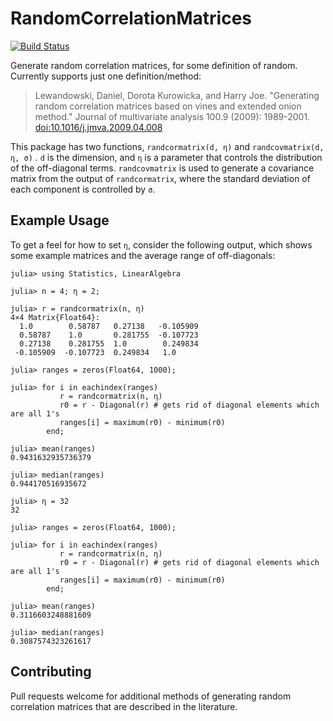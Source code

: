 # RandomCorrelationMatrices

[![Build Status](https://travis-ci.org/IainNZ/RandomCorrelationMatrices.jl.svg?branch=master)](https://travis-ci.org/IainNZ/RandomCorrelationMatrices.jl)

Generate random correlation matrices, for some definition of random. Currently supports just one definition/method:

> Lewandowski, Daniel, Dorota Kurowicka, and Harry Joe. "Generating random correlation matrices based on vines and extended onion method." Journal of multivariate analysis 100.9 (2009): 1989-2001. [doi:10.1016/j.jmva.2009.04.008](http://dx.doi.org/10.1016/j.jmva.2009.04.008)

This package has two functions, `randcormatrix(d, η)` and `randcovmatrix(d, η, σ)` . `d` is the dimension, and `η` is a parameter that controls the distribution of the off-diagonal terms. `randcovmatrix` is used to generate a covariance matrix from the output of `randcormatrix`, where the standard deviation of each component is controlled by `σ`.

## Example Usage

To get a feel for how to set `η`, consider the following output, which shows some example matrices and the average range of off-diagonals:

```julia-repl
julia> using Statistics, LinearAlgebra

julia> n = 4; η = 2;

julia> r = randcormatrix(n, η)
4×4 Matrix{Float64}:
  1.0        0.58787   0.27138   -0.105909
  0.58787    1.0       0.281755  -0.107723
  0.27138    0.281755  1.0        0.249834
 -0.105909  -0.107723  0.249834   1.0

julia> ranges = zeros(Float64, 1000);

julia> for i in eachindex(ranges)
           r = randcormatrix(n, η)
           r0 = r - Diagonal(r) # gets rid of diagonal elements which are all 1's
           ranges[i] = maximum(r0) - minimum(r0)
        end;

julia> mean(ranges)
0.9431632935736379

julia> median(ranges)
0.944170516935672

julia> η = 32
32

julia> ranges = zeros(Float64, 1000);

julia> for i in eachindex(ranges)
           r = randcormatrix(n, η)
           r0 = r - Diagonal(r) # gets rid of diagonal elements which are all 1's
           ranges[i] = maximum(r0) - minimum(r0)
        end;

julia> mean(ranges)
0.3116603248881609

julia> median(ranges)
0.3087574323261617
```

## Contributing

Pull requests welcome for additional methods of generating random correlation matrices that are described in the literature.
